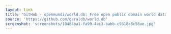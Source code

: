 ```yaml
---
layout: link
title: "GitHub - openmundi/world.db: Free open public domain world database 'n' schema for use in any (programming) language (e.g. uses plain text datasets)"
source: 'https://github.com/geraldb/world.db'
screenshot: 'screenshots/10484ba1-fa99-4ec3-babb-c9318a8c58ae.jpg'
---
```


